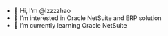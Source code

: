 - 👋 Hi, I’m @lzzzzhao
- 👀 I’m interested in Oracle NetSuite and ERP solution
- 🌱 I’m currently learning Oracle NetSuite

<!---
lzzzzhao/lzzzzhao is a ✨ special ✨ repository because its `README.md` (this file) appears on your GitHub profile.
You can click the Preview link to take a look at your changes.
--->
